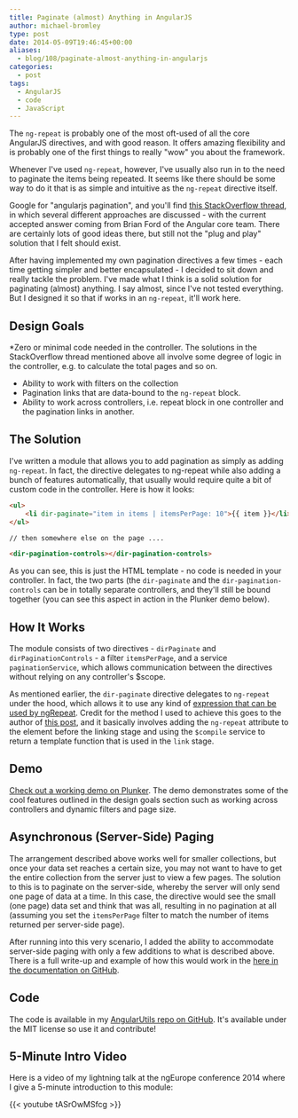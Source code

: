 ```yaml
---
title: Paginate (almost) Anything in AngularJS
author: michael-bromley
type: post
date: 2014-05-09T19:46:45+00:00
aliases:
  - blog/108/paginate-almost-anything-in-angularjs
categories:
  - post
tags:
  - AngularJS
  - code
  - JavaScript
---
```

The `ng-repeat` is probably one of the most oft-used of all the core AngularJS directives, and with good reason. It offers amazing flexibility and is probably one of the first things to really "wow" you about the framework.

Whenever I've used `ng-repeat`, however, I've usually also run in to the need to paginate the items being repeated. It seems like there should be some way to do it that is as simple and intuitive as the `ng-repeat` directive itself.

Google for "angularjs pagination", and you'll find [this StackOverflow thread](http://stackoverflow.com/questions/10816073/how-to-do-paging-in-angularjs), in which several different approaches are discussed - with the current accepted answer coming from Brian Ford of the Angular core team. There are certainly lots of good ideas there, but still not the "plug and play" solution that I felt should exist.

After having implemented my own pagination directives a few times - each time getting simpler and better encapsulated - I decided to sit down and really tackle the problem. I've made what I think is a solid solution for paginating (almost) anything. I say almost, since I've not tested everything. But I designed it so that if works in an `ng-repeat`, it'll work here.

## Design Goals

*Zero or minimal code needed in the controller. The solutions in the StackOverflow thread mentioned above all involve some degree of logic in the controller, e.g. to calculate the total pages and so on.
* Ability to work with filters on the collection
* Pagination links that are data-bound to the <code>ng-repeat</code> block.
* Ability to work across controllers, i.e. repeat block in one controller and the pagination links in another.

## The Solution

I've written a module that allows you to add pagination as simply as adding `ng-repeat`. In fact, the directive delegates to ng-repeat while also adding a bunch of features automatically, that usually would require quite a bit of custom code in the controller. Here is how it looks:

```HTML
<ul>
    <li dir-paginate="item in items | itemsPerPage: 10">{{ item }}</li>
</ul>

// then somewhere else on the page ....

<dir-pagination-controls></dir-pagination-controls>
```

As you can see, this is just the HTML template - no code is needed in your controller. In fact, the two parts (the `dir-paginate` and the `dir-pagination-controls` can be in totally separate controllers, and they'll still be bound together (you can see this aspect in action in the Plunker demo below).

## How It Works

The module consists of two directives - `dirPaginate` and `dirPaginationControls` - a filter `itemsPerPage`, and a service `paginationService`, which allows communication between the directives without relying on any controller's $scope.

As mentioned earlier, the `dir-paginate` directive delegates to `ng-repeat` under the hood, which allows it to use any kind of [expression that can be used by ngRepeat](https://docs.angularjs.org/api/ng/directive/ngRepeat). Credit for the method I used to achieve this goes to the author of [this post](https://groups.google.com/d/msg/angular/an9QpzqIYiM/r8v-3W1X5vcJ), and it basically involves adding the `ng-repeat` attribute to the element before the linking stage and using the `$compile` service to return a template function that is used in the `link` stage.

## Demo

[Check out a working demo on Plunker](http://plnkr.co/edit/Wtkv71LIqUR4OhzhgpqL?p=preview). The demo demonstrates some of the cool features outlined in the design goals section such as working across controllers and dynamic filters and page size.

## Asynchronous (Server-Side) Paging

The arrangement described above works well for smaller collections, but once your data set reaches a certain size, you may not want to have to get the entire collection from the server just to view a few pages. The solution to this is to paginate on the server-side, whereby the server will only send one page of data at a time. In this case, the directive would see the small (one page) data set and think that was all, resulting in no pagination at all (assuming you set the `itemsPerPage` filter to match the number of items returned per server-side page).

After running into this very scenario, I added the ability to accommodate server-side paging with only a few additions to what is described above. There is a full write-up and example of how this would work in the [here in the documentation on GitHub](https://github.com/michaelbromley/angularUtils/tree/master/src/directives/pagination#working-with-asynchronous-data).

## Code

The code is available in my [AngularUtils repo on GitHub](https://github.com/michaelbromley/angularUtils/tree/master/src/directives/pagination). It's available under the MIT license so use it and contribute!

## 5-Minute Intro Video

Here is a video of my lightning talk at the ngEurope conference 2014 where I give a 5-minute introduction to this module:

{{< youtube tASrOwMSfcg >}}
